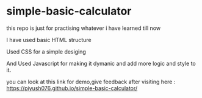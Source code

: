 # simple-basic-calculator
this repo is just for practising whatever i have learned till now 

I have used basic HTML structure 

Used CSS for a simple desiging 

And Used Javascript for making it dymanic and add more logic and style to it.

you can look at this link for demo,give feedback after visiting here : https://piyush076.github.io/simple-basic-calculator/
